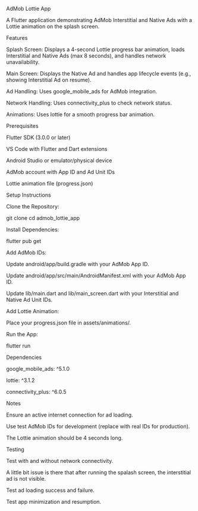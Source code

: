 AdMob Lottie App

A Flutter application demonstrating AdMob Interstitial and Native Ads with a Lottie animation on the splash screen.

Features





Splash Screen: Displays a 4-second Lottie progress bar animation, loads Interstitial and Native Ads (max 8 seconds), and handles network unavailability.



Main Screen: Displays the Native Ad and handles app lifecycle events (e.g., showing Interstitial Ad on resume).



Ad Handling: Uses google_mobile_ads for AdMob integration.



Network Handling: Uses connectivity_plus to check network status.



Animations: Uses lottie for a smooth progress bar animation.

Prerequisites





Flutter SDK (3.0.0 or later)



VS Code with Flutter and Dart extensions



Android Studio or emulator/physical device



AdMob account with App ID and Ad Unit IDs



Lottie animation file (progress.json)

Setup Instructions





Clone the Repository:

git clone <repository-url>
cd admob_lottie_app



Install Dependencies:

flutter pub get



Add AdMob IDs:





Update android/app/build.gradle with your AdMob App ID.



Update android/app/src/main/AndroidManifest.xml with your AdMob App ID.



Update lib/main.dart and lib/main_screen.dart with your Interstitial and Native Ad Unit IDs.



Add Lottie Animation:





Place your progress.json file in assets/animations/.



Run the App:

flutter run

Dependencies





google_mobile_ads: ^5.1.0



lottie: ^3.1.2



connectivity_plus: ^6.0.5

Notes





Ensure an active internet connection for ad loading.



Use test AdMob IDs for development (replace with real IDs for production).



The Lottie animation should be 4 seconds long.

Testing





Test with and without network connectivity.

A little bit issue is there that after running the spalash screen, the interstitial ad is not visible.



Test ad loading success and failure.



Test app minimization and resumption.
